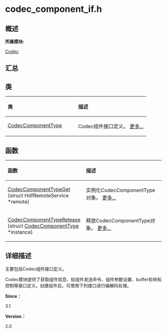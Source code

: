 # codec\_component\_if.h<a name="ZH-CN_TOPIC_0000001343320969"></a>

## **概述**<a name="section497993033083931"></a>

**所属模块:**

[Codec](_codec.md)

## **汇总**<a name="section811596073083931"></a>

## 类<a name="nested-classes"></a>

<a name="table513225297083931"></a>
<table><thead align="left"><tr id="row1264623620083931"><th class="cellrowborder" valign="top" width="50%" id="mcps1.1.3.1.1"><p id="p1120124119083931"><a name="p1120124119083931"></a><a name="p1120124119083931"></a>类</p>
</th>
<th class="cellrowborder" valign="top" width="50%" id="mcps1.1.3.1.2"><p id="p1927214248083931"><a name="p1927214248083931"></a><a name="p1927214248083931"></a>描述</p>
</th>
</tr>
</thead>
<tbody><tr id="row343156650083931"><td class="cellrowborder" valign="top" width="50%" headers="mcps1.1.3.1.1 "><p id="p444391154083931"><a name="p444391154083931"></a><a name="p444391154083931"></a><a href="_codec_component_type.md">CodecComponentType</a></p>
</td>
<td class="cellrowborder" valign="top" width="50%" headers="mcps1.1.3.1.2 "><p id="p1801343626083931"><a name="p1801343626083931"></a><a name="p1801343626083931"></a>Codec组件接口定义。 <a href="_codec_component_type.md">更多...</a></p>
</td>
</tr>
</tbody>
</table>

## 函数<a name="func-members"></a>

<a name="table765178727083931"></a>
<table><thead align="left"><tr id="row1396164578083931"><th class="cellrowborder" valign="top" width="50%" id="mcps1.1.3.1.1"><p id="p1629780693083931"><a name="p1629780693083931"></a><a name="p1629780693083931"></a>函数</p>
</th>
<th class="cellrowborder" valign="top" width="50%" id="mcps1.1.3.1.2"><p id="p786993512083931"><a name="p786993512083931"></a><a name="p786993512083931"></a>描述</p>
</th>
</tr>
</thead>
<tbody><tr id="row789534353083931"><td class="cellrowborder" valign="top" width="50%" headers="mcps1.1.3.1.1 "><p id="p1817358591083931"><a name="p1817358591083931"></a><a name="p1817358591083931"></a><a href="_codec.md#gab1c9fbaca3df81fbbccda242e7fc1326">CodecComponentTypeGet</a> (struct HdfRemoteService *remote)</p>
</td>
<td class="cellrowborder" valign="top" width="50%" headers="mcps1.1.3.1.2 "><p id="p1127266929083931"><a name="p1127266929083931"></a><a name="p1127266929083931"></a>实例化CodecComponentType对象。 <a href="_codec.md#gab1c9fbaca3df81fbbccda242e7fc1326">更多...</a></p>
</td>
</tr>
<tr id="row2079833361083931"><td class="cellrowborder" valign="top" width="50%" headers="mcps1.1.3.1.1 "><p id="p1224130336083931"><a name="p1224130336083931"></a><a name="p1224130336083931"></a><a href="_codec.md#ga45d58909b669262e9436fd15ae8ac284">CodecComponentTypeRelease</a> (struct <a href="_codec_component_type.md">CodecComponentType</a> *instance)</p>
</td>
<td class="cellrowborder" valign="top" width="50%" headers="mcps1.1.3.1.2 "><p id="p1089083896083931"><a name="p1089083896083931"></a><a name="p1089083896083931"></a>释放CodecComponentType对象。 <a href="_codec.md#ga45d58909b669262e9436fd15ae8ac284">更多...</a></p>
</td>
</tr>
</tbody>
</table>

## **详细描述**<a name="section281443149083931"></a>

主要包括Codec组件接口定义。

Codec模块提供了获取组件信息、给组件发送命令、组件参数设置、buffer轮转和控制等接口定义。创建组件后，可使用下列接口进行编解码处理。

**Since：**

3.1

**Version：**

2.0

